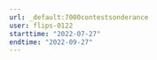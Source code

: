 ```yaml
---
url: _default:7000contestsonderance
user: flips-0122
starttime: "2022-07-27"
endtime: "2022-09-27"
---
```

<reserve />